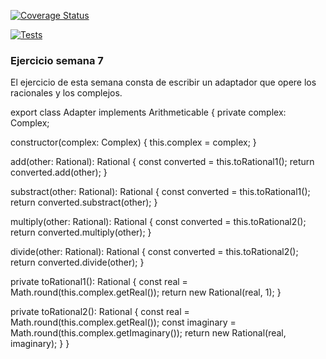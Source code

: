 [![Coverage Status](https://coveralls.io/repos/github/alu0101130026/repo-modificaciones/badge.svg?branch=main)](https://coveralls.io/github/alu0101130026/repo-modificaciones?branch=main)

[![Tests](https://github.com/alu0101130026/repo-modificaciones/actions/workflows/node.js.yml/badge.svg?branch=main)](https://github.com/alu0101130026/repo-modificaciones/actions/workflows/node.js.yml)

### Ejercicio semana 7

El ejercicio de esta semana consta de escribir un adaptador que opere los racionales y los complejos.

export class Adapter implements Arithmeticable<Rational> {
private complex: Complex;

constructor(complex: Complex) {
this.complex = complex;
}

add(other: Rational): Rational {
const converted = this.toRational1();
return converted.add(other);
}

substract(other: Rational): Rational {
const converted = this.toRational1();
return converted.substract(other);
}

multiply(other: Rational): Rational {
const converted = this.toRational2();
return converted.multiply(other);
}

divide(other: Rational): Rational {
const converted = this.toRational2();
return converted.divide(other);
}

private toRational1(): Rational {
const real = Math.round(this.complex.getReal());
return new Rational(real, 1);
}

private toRational2(): Rational {
const real = Math.round(this.complex.getReal());
const imaginary = Math.round(this.complex.getImaginary());
return new Rational(real, imaginary);
}
}
